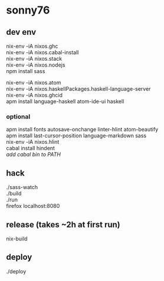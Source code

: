 # sonny76
## dev env
nix-env -iA nixos.ghc\
nix-env -iA nixos.cabal-install\
nix-env -iA nixos.stack\
nix-env -iA nixos.nodejs\
npm install sass

nix-env -iA nixos.atom\
nix-env -iA nixos.haskellPackages.haskell-language-server\
nix-env -iA nixos.ghcid\
apm install language-haskell atom-ide-ui haskell

### optional
apm install fonts autosave-onchange linter-hlint atom-beautify\
apm install last-cursor-position language-markdown sass\
nix-env -iA nixos.hlint\
cabal install hindent\
*add cabal bin to PATH*

## hack
./sass-watch\
./build\
./run\
firefox localhost:8080

## release (takes ~2h at first run)
nix-build

## deploy
./deploy
